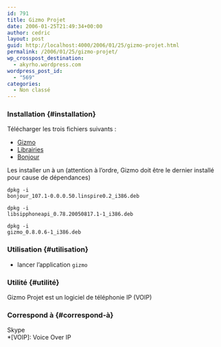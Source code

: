 ```yaml
---
id: 791
title: Gizmo Projet
date: 2006-01-25T21:49:34+00:00
author: cedric
layout: post
guid: http://localhost:4000/2006/01/25/gizmo-projet.html
permalink: /2006/01/25/gizmo-projet/
wp_crosspost_destination:
  - akyrho.wordpress.com
wordpress_post_id:
  - "569"
categories:
  - Non classé
---
```

### Installation {#installation}

Télécharger les trois fichiers suivants :

  * [Gizmo](http://www.gizmoproject.com/download/gizmo_0.8.0.6-1_i386.deb)
  * [Librairies](http://www.gizmoproject.com/download/libsipphoneapi_0.78.20050817.1-1_i386.deb)
  * [Bonjour](http://www.gizmoproject.com/download/bonjour_107.1-0.0.0.50.linspire0.2_i386.deb)

Les installer un à un (attention à l’ordre, Gizmo doit être le dernier installé pour cause de dépendances)

<code class="highlighter-rouge">dpkg -i bonjour_107.1-0.0.0.50.linspire0.2_i386.deb</code>

<code class="highlighter-rouge">dpkg -i libsipphoneapi_0.78.20050817.1-1_i386.deb</code>

<code class="highlighter-rouge">dpkg -i gizmo_0.8.0.6-1_i386.deb</code>

### Utilisation {#utilisation}

  * lancer l’application <code class="highlighter-rouge">gizmo</code>

### Utilité {#utilité}

Gizmo Projet est un logiciel de téléphonie IP (VOIP)

### Correspond à {#correspond-à}

Skype  
*[VOIP]: Voice Over IP